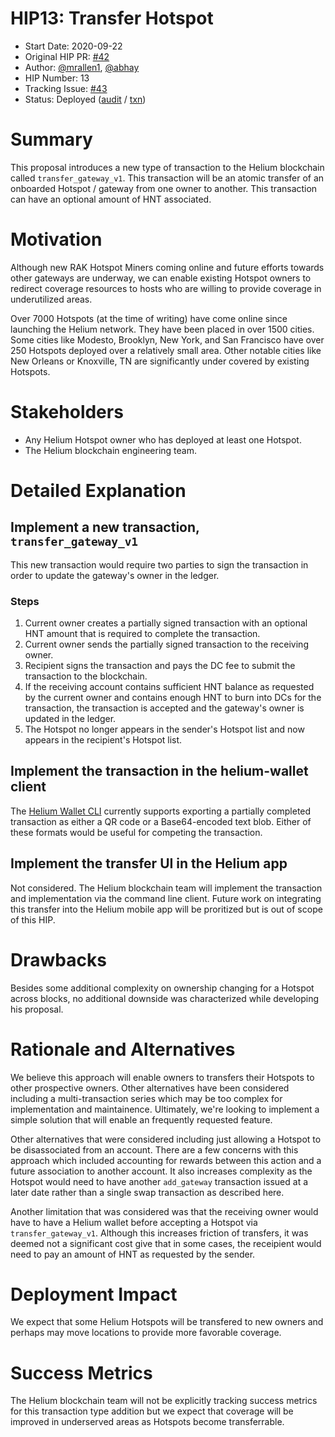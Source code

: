 # HIP13: Transfer Hotspot

- Start Date: 2020-09-22
- Original HIP PR: [#42](https://github.com/helium/HIP/pull/42)
- Author: [@mrallen1](https://github.com/mrallen1), [@abhay](https://github.com/abhay)
- HIP Number: 13
- Tracking Issue: [#43](https://github.com/helium/HIP/issues/43)
- Status: Deployed ([audit](https://github.com/helium/miner/blob/master/audit/var-48.md) /
  [txn](https://explorer.helium.com/txns/DywtCExrXhTxv8VoDZl_hJDjQ2PUcov_AYrW98ZPpcg))

# Summary

This proposal introduces a new type of transaction to the Helium blockchain called
`transfer_gateway_v1`. This transaction will be an atomic transfer of an onboarded Hotspot / gateway
from one owner to another. This transaction can have an optional amount of HNT associated.

# Motivation

Although new RAK Hotspot Miners coming online and future efforts towards other gateways are
underway, we can enable existing Hotspot owners to redirect coverage resources to hosts who are
willing to provide coverage in underutilized areas.

Over 7000 Hotspots (at the time of writing) have come online since launching the Helium network.
They have been placed in over 1500 cities. Some cities like Modesto, Brooklyn, New York, and San
Francisco have over 250 Hotspots deployed over a relatively small area. Other notable cities like
New Orleans or Knoxville, TN are significantly under covered by existing Hotspots.

# Stakeholders

- Any Helium Hotspot owner who has deployed at least one Hotspot.
- The Helium blockchain engineering team.

# Detailed Explanation

## Implement a new transaction, `transfer_gateway_v1`

This new transaction would require two parties to sign the transaction in order to update the
gateway's owner in the ledger.

### Steps

1. Current owner creates a partially signed transaction with an optional HNT amount that is required
   to complete the transaction.
2. Current owner sends the partially signed transaction to the receiving owner.
3. Recipient signs the transaction and pays the DC fee to submit the transaction to the blockchain.
4. If the receiving account contains sufficient HNT balance as requested by the current owner and
   contains enough HNT to burn into DCs for the transaction, the transaction is accepted and the
   gateway's owner is updated in the ledger.
5. The Hotspot no longer appears in the sender's Hotspot list and now appears in the recipient's
   Hotspot list.

## Implement the transaction in the helium-wallet client

The [Helium Wallet CLI](https://github.com/helium/helium-wallet-rs) currently supports exporting a
partially completed transaction as either a QR code or a Base64-encoded text blob. Either of these
formats would be useful for competing the transaction.

## Implement the transfer UI in the Helium app

Not considered. The Helium blockchain team will implement the transaction and implementation via the
command line client. Future work on integrating this transfer into the Helium mobile app will be
proritized but is out of scope of this HIP.

# Drawbacks

Besides some additional complexity on ownership changing for a Hotspot across blocks, no additional
downside was characterized while developing his proposal.

# Rationale and Alternatives

We believe this approach will enable owners to transfers their Hotspots to other prospective owners.
Other alternatives have been considered including a multi-transaction series which may be too
complex for implementation and maintainence. Ultimately, we're looking to implement a simple
solution that will enable an frequently requested feature.

Other alternatives that were considered including just allowing a Hotspot to be disassociated from
an account. There are a few concerns with this approach which included accounting for rewards
between this action and a future association to another account. It also increases complexity as the
Hotspot would need to have another `add_gateway` transaction issued at a later date rather than a
single swap transaction as described here.

Another limitation that was considered was that the receiving owner would have to have a Helium
wallet before accepting a Hotspot via `transfer_gateway_v1`. Although this increases friction of
transfers, it was deemed not a significant cost give that in some cases, the receipient would need
to pay an amount of HNT as requested by the sender.

# Deployment Impact

We expect that some Helium Hotspots will be transfered to new owners and perhaps may move locations
to provide more favorable coverage.

# Success Metrics

The Helium blockchain team will not be explicitly tracking success metrics for this transaction type
addition but we expect that coverage will be improved in underserved areas as Hotspots become
transferrable.
